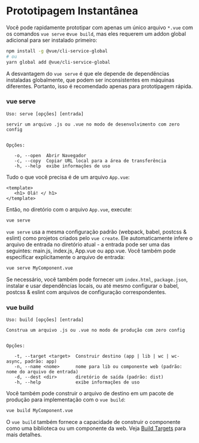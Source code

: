 # Prototipagem Instantânea

Você pode rapidamente prototipar com apenas um único arquivo `*.vue` com os comandos `vue serve` e`vue build`, mas eles requerem um addon global adicional para ser instalado primeiro:

```bash
npm install -g @vue/cli-service-global
# ou
yarn global add @vue/cli-service-global
```

A desvantagem do `vue serve` é que ele depende de dependências instaladas globalmente, que podem ser inconsistentes em máquinas diferentes. Portanto, isso é recomendado apenas para prototipagem rápida.

### vue serve

```
Uso: serve [opções] [entrada]

servir um arquivo .js ou .vue no modo de desenvolvimento com zero config


Opções:

   -o, --open  Abrir Navegador
   -c, --copy  Copiar URL local para a área de transferência
   -h, --help  exibe informações de uso
```

Tudo o que você precisa é de um arquivo `App.vue`:

```vue
<template>
   <h1> Olá! </ h1>
</template>
```

Então, no diretório com o arquivo `App.vue`, execute:

```bash
vue serve
```

`vue serve` usa a mesma configuração padrão (webpack, babel, postcss & eslint) como projetos criados pelo `vue create`. Ele automaticamente infere o arquivo de entrada no diretório atual - a entrada pode ser uma das seguintes: main.js, index.js, App.vue ou app.vue. Você também pode especificar explicitamente o arquivo de entrada:

```bash
vue serve MyComponent.vue
```

Se necessário, você também pode fornecer um `index.html`, `package.json`, instalar e usar dependências locais, ou até mesmo configurar o babel, postcss & eslint com arquivos de configuração correspondentes.

### vue build

```
Uso: build [opções] [entrada]

Construa um arquivo .js ou .vue no modo de produção com zero config


Opções:

   -t, --target <target>  Construir destino (app | lib | wc | wc-async, padrão: app)
   -n, --name <nome>      nome para lib ou componente web (padrão: nome do arquivo de entrada)
   -d, --dest <dir>       diretório de saída (padrão: dist)
   -h, --help             exibe informações de uso
```

Você também pode construir o arquivo de destino em um pacote de produção para implementação com o `vue build`:

```bash
vue build MyComponent.vue
```

O `vue build` também fornece a capacidade de construir o componente como uma biblioteca ou um componente da web. Veja [Build Targets](./build-targets.md) para mais detalhes.